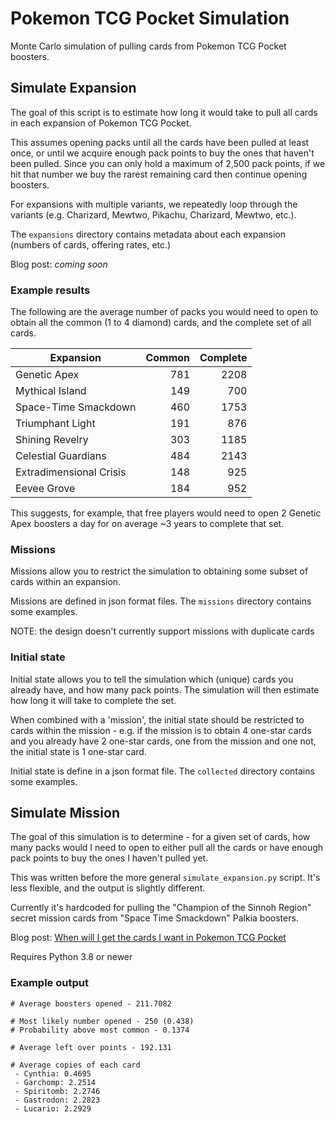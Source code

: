 # Pokemon TCG Pocket Simulation

Monte Carlo simulation of pulling cards from Pokemon TCG Pocket boosters.

## Simulate Expansion

The goal of this script is to estimate how long it would take to pull all cards in each expansion of Pokemon TCG Pocket.

This assumes opening packs until all the cards have been pulled at least once, or until we acquire enough pack points to buy the ones that haven't been pulled.
Since you can only hold a maximum of 2,500 pack points, if we hit that number we buy the rarest remaining card then continue opening boosters.

For expansions with multiple variants, we repeatedly loop through the variants (e.g. Charizard, Mewtwo, Pikachu, Charizard, Mewtwo, etc.).

The `expansions` directory contains metadata about each expansion (numbers of cards, offering rates, etc.)

Blog post: _coming soon_

### Example results

The following are the average number of packs you would need to open to obtain all the common (1 to 4 diamond) cards, and the complete set of all cards.

| Expansion               | Common | Complete |
| ----------------------- | -----: | -------: |
| Genetic Apex            |    781 |     2208 |
| Mythical Island         |    149 |      700 |
| Space-Time Smackdown    |    460 |     1753 |
| Triumphant Light        |    191 |      876 |
| Shining Revelry         |    303 |     1185 |
| Celestial Guardians     |    484 |     2143 |
| Extradimensional Crisis |    148 |      925 |
| Eevee Grove             |    184 |      952 |

This suggests, for example, that free players would need to open 2 Genetic Apex boosters a day for on average ~3 years to complete that set.

### Missions

Missions allow you to restrict the simulation to obtaining some subset of cards within an expansion.

Missions are defined in json format files. The `missions` directory contains some examples.

NOTE: the design doesn't currently support missions with duplicate cards

### Initial state

Initial state allows you to tell the simulation which (unique) cards you already have, and how many pack points. The simulation will then estimate how long it will take to complete the set.

When combined with a 'mission', the initial state should be restricted to cards within the mission - e.g. if the mission is to obtain 4 one-star cards and you already have 2 one-star cards, one from the mission and one not, the initial state is 1 one-star card.

Initial state is define in a json format file. The `collected` directory contains some examples.

## Simulate Mission

The goal of this simulation is to determine - for a given set of cards, how many packs would I need to open to either pull all the cards or have enough pack points to buy the ones I haven't pulled yet.

This was written before the more general `simulate_expansion.py` script. It's less flexible, and the output is slightly different.

Currently it's hardcoded for pulling the "Champion of the Sinnoh Region" secret mission cards from "Space Time Smackdown" Palkia boosters.

Blog post: [When will I get the cards I want in Pokemon TCG Pocket](https://oatzy.github.io/2025/04/08/how-log-to-pull-pokemon.html)

Requires Python 3.8 or newer

### Example output

```
# Average boosters opened - 211.7082

# Most likely number opened - 250 (0.438)
# Probability above most common - 0.1374

# Average left over points - 192.131

# Average copies of each card
 - Cynthia: 0.4695
 - Garchomp: 2.2514
 - Spiritomb: 2.2746
 - Gastrodon: 2.2823
 - Lucario: 2.2929
```
